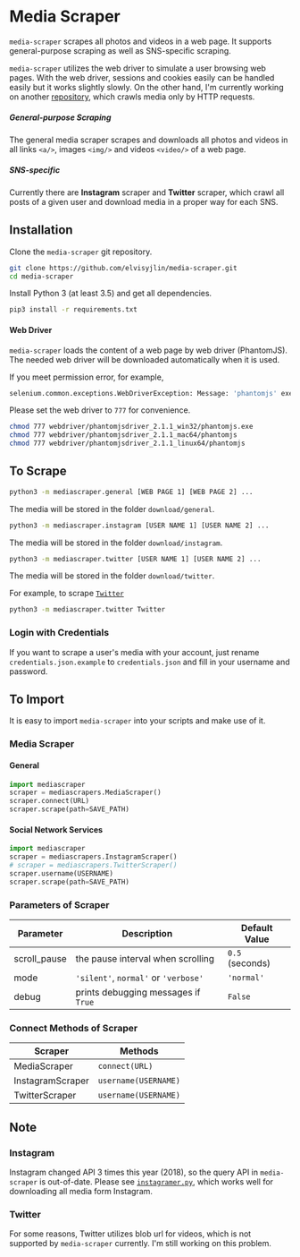 # Media Scraper

`media-scraper` scrapes all photos and videos in a web page. 
It supports general-purpose scraping as well as SNS-specific scraping. 

`media-scraper` utilizes the web driver to simulate a user browsing web pages. 
With the web driver, sessions and cookies easily can be handled easily but it works slightly slowly.
On the other hand, I'm currently working on another [repository](https://github.com/elvisyjlin/tumblrer), 
which crawls media only by HTTP requests.


##### General-purpose Scraping

The general media scraper scrapes and downloads all photos and videos 
in all links `<a/>`, images `<img/>` and videos `<video/>` of a web page. 


##### SNS-specific

Currently there are **Instagram** scraper and **Twitter** scraper, 
which crawl all posts of a given user and download media in a proper way for each SNS. 


## Installation

Clone the `media-scraper` git repository.

```bash
git clone https://github.com/elvisyjlin/media-scraper.git
cd media-scraper
```

Install Python 3 (at least 3.5) and get all dependencies.

```bash
pip3 install -r requirements.txt
```


#### Web Driver

`media-scraper` loads the content of a web page by web driver (PhantomJS). 
The needed web driver will be downloaded automatically when it is used.

If you meet permission error, for example,  

```python
selenium.common.exceptions.WebDriverException: Message: 'phantomjs' executable may have wrong permissions.
```

Please set the web driver to `777` for convenience.

```bash
chmod 777 webdriver/phantomjsdriver_2.1.1_win32/phantomjs.exe
chmod 777 webdriver/phantomjsdriver_2.1.1_mac64/phantomjs
chmod 777 webdriver/phantomjsdriver_2.1.1_linux64/phantomjs
```


## To Scrape

```bash
python3 -m mediascraper.general [WEB PAGE 1] [WEB PAGE 2] ...
```

The media will be stored in the folder `download/general`.

```bash
python3 -m mediascraper.instagram [USER NAME 1] [USER NAME 2] ...
```

The media will be stored in the folder `download/instagram`.

```bash
python3 -m mediascraper.twitter [USER NAME 1] [USER NAME 2] ...
```

The media will be stored in the folder `download/twitter`.


For example, to scrape [`Twitter`](https://twitter.com/Twitter)

```bash
python3 -m mediascraper.twitter Twitter
```


### Login with Credentials

If you want to scrape a user's media with your account, 
just rename `credentials.json.example` to `credentials.json` and fill in your username and password. 


## To Import

It is easy to import `media-scraper` into your scripts and make use of it.


### Media Scraper


#### General

```python
import mediascraper
scraper = mediascrapers.MediaScraper()
scraper.connect(URL)
scraper.scrape(path=SAVE_PATH)
```


#### Social Network Services

```python
import mediascraper
scraper = mediascrapers.InstagramScraper()
# scraper = mediascrapers.TwitterScraper()
scraper.username(USERNAME)
scraper.scrape(path=SAVE_PATH)
```


### Parameters of Scraper

Parameter | Description | Default Value
--- | --- | ---
scroll_pause | the pause interval when scrolling| `0.5` (seconds)
mode | `'silent'`, `normal'` or `'verbose'` | `'normal'`
debug | prints debugging messages if `True` | `False`


### Connect Methods of Scraper

Scraper | Methods
--- | ---
MediaScraper | `connect(URL)`
InstagramScraper | `username(USERNAME)`
TwitterScraper | `username(USERNAME)`


## Note


### Instagram

Instagram changed API 3 times this year (2018), so the query API in `media-scraper` is out-of-date. 
Please see [`instagramer.py`](https://github.com/elvisyjlin/tumblrer), which works well for downloading all media form Instagram.


### Twitter

For some reasons, Twitter utilizes blob url for videos, which is not supported by `media-scraper` currently. 
I'm still working on this problem.